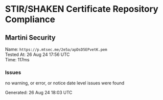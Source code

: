 # STIR/SHAKEN Certificate Repository Compliance

## Martini Security

Name: `https://p.mtsec.me/2e5a/apDsD5EPvetK.pem`\
Tested At: 26 Aug 24 17:56 UTC\
Time: 117ms

### Issues

no warning, or error, or notice date level issues were found

Generated: 26 Aug 24 18:03 UTC